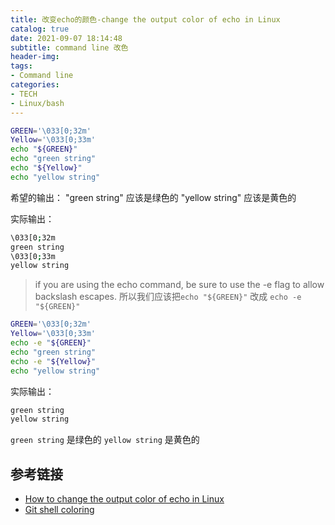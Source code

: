 ```yaml
---
title: 改变echo的颜色-change the output color of echo in Linux
catalog: true
date: 2021-09-07 18:14:48
subtitle: command line 改色
header-img:
tags:
- Command line
categories:
- TECH
- Linux/bash
---
```



```bash
GREEN='\033[0;32m'
Yellow='\033[0;33m'
echo "${GREEN}"
echo "green string"
echo "${Yellow}"
echo "yellow string"
```

希望的输出：
"green string" 应该是绿色的
"yellow string" 应该是黄色的

实际输出：

```bash
\033[0;32m
green string
\033[0;33m
yellow string
```

> if you are using the echo command, be sure to use the -e flag to allow backslash escapes.
> 所以我们应该把`echo "${GREEN}"` 改成 `echo -e "${GREEN}"`

```bash
GREEN='\033[0;32m'
Yellow='\033[0;33m'
echo -e "${GREEN}"
echo "green string"
echo -e "${Yellow}"
echo "yellow string"
```

实际输出：

```bash
green string
yellow string
```

`green string` 是绿色的
`yellow string` 是黄色的

## 参考链接

- [How to change the output color of echo in Linux](https://stackoverflow.com/questions/5947742/how-to-change-the-output-color-of-echo-in-linux)
- [Git shell coloring](https://gist.github.com/vratiu/9780109)
